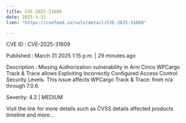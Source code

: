```yaml
---
title: CVE-2025-31609
date: 2025-3-31
lien: "https://cvefeed.io/vuln/detail/CVE-2025-31609"

---
```


CVE ID : CVE-2025-31609

Published :  March 31
2025
1:15 p.m. | 29 minutes ago

Description : Missing Authorization vulnerability in Arni Cinco WPCargo Track & Trace allows Exploiting Incorrectly Configured Access Control Security Levels. This issue affects WPCargo Track & Trace: from n/a through 7.0.6.

Severity: 4.3 | MEDIUM

Visit the link for more details
such as CVSS details
affected products
timeline
and more...
